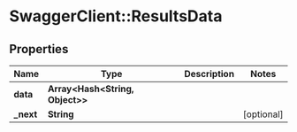 # SwaggerClient::ResultsData

## Properties
Name | Type | Description | Notes
------------ | ------------- | ------------- | -------------
**data** | **Array&lt;Hash&lt;String, Object&gt;&gt;** |  | 
**_next** | **String** |  | [optional] 


